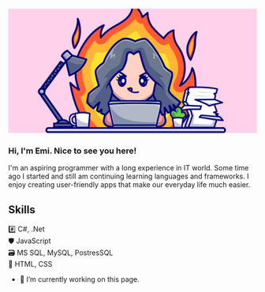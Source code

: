 ![](https://github.com/emilia-wasilewska/emilia-wasilewska/blob/main/6500_5_08.jpg)

### Hi, I'm Emi. Nice to see you here!
I'm an aspiring programmer with a long experience in IT world. Some time ago I started and still am continuing learning languages and frameworks. I enjoy creating user-friendly apps that make our everyday life much easier.

## Skills
#️⃣ C#, .Net\
🛡️ JavaScript\
🗃️ MS SQL, MySQL, PostresSQL\
🎨 HTML, CSS

- 🔭 I’m currently working on this page. 





